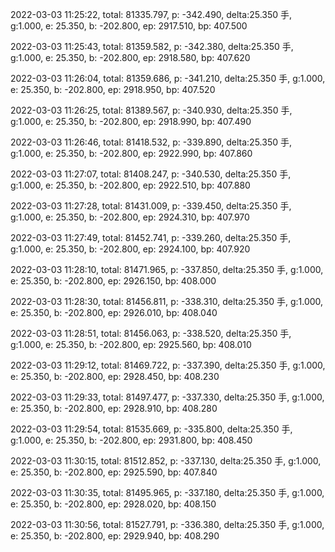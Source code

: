 2022-03-03 11:25:22, total: 81335.797, p: -342.490, delta:25.350 手, g:1.000, e: 25.350, b: -202.800, ep: 2917.510, bp: 407.500

2022-03-03 11:25:43, total: 81359.582, p: -342.380, delta:25.350 手, g:1.000, e: 25.350, b: -202.800, ep: 2918.580, bp: 407.620

2022-03-03 11:26:04, total: 81359.686, p: -341.210, delta:25.350 手, g:1.000, e: 25.350, b: -202.800, ep: 2918.950, bp: 407.520

2022-03-03 11:26:25, total: 81389.567, p: -340.930, delta:25.350 手, g:1.000, e: 25.350, b: -202.800, ep: 2918.990, bp: 407.490

2022-03-03 11:26:46, total: 81418.532, p: -339.890, delta:25.350 手, g:1.000, e: 25.350, b: -202.800, ep: 2922.990, bp: 407.860

2022-03-03 11:27:07, total: 81408.247, p: -340.530, delta:25.350 手, g:1.000, e: 25.350, b: -202.800, ep: 2922.510, bp: 407.880

2022-03-03 11:27:28, total: 81431.009, p: -339.450, delta:25.350 手, g:1.000, e: 25.350, b: -202.800, ep: 2924.310, bp: 407.970

2022-03-03 11:27:49, total: 81452.741, p: -339.260, delta:25.350 手, g:1.000, e: 25.350, b: -202.800, ep: 2924.100, bp: 407.920

2022-03-03 11:28:10, total: 81471.965, p: -337.850, delta:25.350 手, g:1.000, e: 25.350, b: -202.800, ep: 2926.150, bp: 408.000

2022-03-03 11:28:30, total: 81456.811, p: -338.310, delta:25.350 手, g:1.000, e: 25.350, b: -202.800, ep: 2926.010, bp: 408.040

2022-03-03 11:28:51, total: 81456.063, p: -338.520, delta:25.350 手, g:1.000, e: 25.350, b: -202.800, ep: 2925.560, bp: 408.010

2022-03-03 11:29:12, total: 81469.722, p: -337.390, delta:25.350 手, g:1.000, e: 25.350, b: -202.800, ep: 2928.450, bp: 408.230

2022-03-03 11:29:33, total: 81497.477, p: -337.330, delta:25.350 手, g:1.000, e: 25.350, b: -202.800, ep: 2928.910, bp: 408.280

2022-03-03 11:29:54, total: 81535.669, p: -335.800, delta:25.350 手, g:1.000, e: 25.350, b: -202.800, ep: 2931.800, bp: 408.450

2022-03-03 11:30:15, total: 81512.852, p: -337.130, delta:25.350 手, g:1.000, e: 25.350, b: -202.800, ep: 2925.590, bp: 407.840

2022-03-03 11:30:35, total: 81495.965, p: -337.180, delta:25.350 手, g:1.000, e: 25.350, b: -202.800, ep: 2928.020, bp: 408.150

2022-03-03 11:30:56, total: 81527.791, p: -336.380, delta:25.350 手, g:1.000, e: 25.350, b: -202.800, ep: 2929.940, bp: 408.290